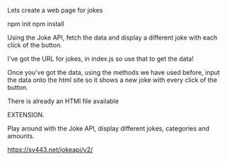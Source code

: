 Lets create a web page for jokes

npm init
npm install

Using the Joke API, fetch the data and display a different joke with each click of the button.

I've got the URL for jokes, in index.js so use that to get the data!


Once you've got the data, using the methods we have used before, input the data onto the html site so it shows a new joke with every click of the button.

There is already an HTMl file available 



EXTENSION.

Play around with the Joke API, display different jokes, categories and amounts.

https://sv443.net/jokeapi/v2/

 
